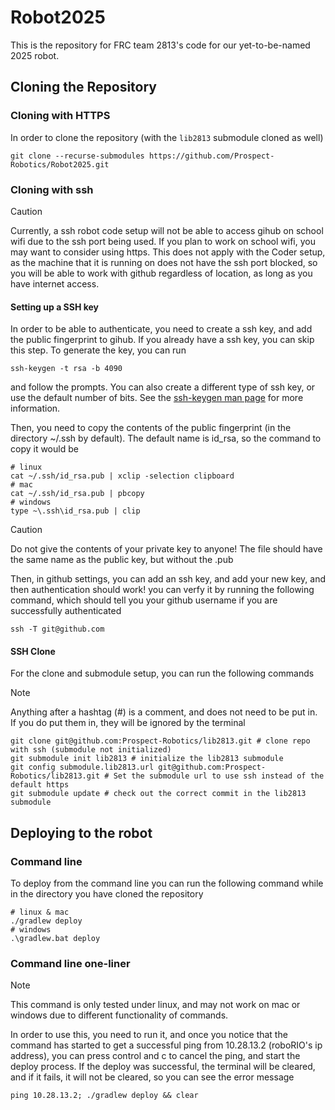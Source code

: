 # Robot2025

This is the repository for FRC team 2813's code for our yet-to-be-named 2025 robot.

## Cloning the Repository

### Cloning with HTTPS

In order to clone the repository (with the `lib2813` submodule cloned as well)

```
git clone --recurse-submodules https://github.com/Prospect-Robotics/Robot2025.git
```

### Cloning with ssh

> [!CAUTION]
> Currently, a ssh robot code setup will not be able to access gihub on school wifi due to the ssh port being used. If you plan to work on school wifi, you may want to consider using https.
> This does not apply with the Coder setup, as the machine that it is running on does not have the ssh port blocked, so you will be able to work with github regardless of location, as long as you have internet access.

#### Setting up a SSH key

In order to be able to authenticate, you need to create a ssh key, and add the public fingerprint to gihub. If you already have a ssh key, you can skip this step.
To generate the key, you can run
```
ssh-keygen -t rsa -b 4090
```
and follow the prompts. You can also create a different type of ssh key, or use the default number of bits. See the [ssh-keygen man page](https://linux.die.net/man/1/ssh-keygen) for more information.

Then, you need to copy the contents of the public fingerprint (in the directory ~/.ssh by default). The default name is id_rsa, so the command to copy it would be
```
# linux
cat ~/.ssh/id_rsa.pub | xclip -selection clipboard
# mac
cat ~/.ssh/id_rsa.pub | pbcopy
# windows
type ~\.ssh\id_rsa.pub | clip
```
> [!CAUTION]
> Do not give the contents of your private key to anyone!
> The file should have the same name as the public key, but without the .pub

Then, in github settings, you can add an ssh key, and add your new key, and then authentication should work! you can verfy it by running the following command, which should tell you your
github username if you are successfully authenticated
```
ssh -T git@github.com
```

#### SSH Clone

For the clone and submodule setup, you can run the following commands

> [!NOTE]
> Anything after a hashtag (#) is a comment, and does not need to be put in. If you do put them in, they will be ignored by the terminal

```
git clone git@github.com:Prospect-Robotics/lib2813.git # clone repo with ssh (submodule not initialized)
git submodule init lib2813 # initialize the lib2813 submodule
git config submodule.lib2813.url git@github.com:Prospect-Robotics/lib2813.git # Set the submodule url to use ssh instead of the default https
git submodule update # check out the correct commit in the lib2813 submodule
```

## Deploying to the robot

### Command line

To deploy from the command line you can run the following command while in the directory you have cloned the repository
```
# linux & mac
./gradlew deploy
# windows
.\gradlew.bat deploy
```

### Command line one-liner

> [!NOTE]
> This command is only tested under linux, and may not work on mac or windows due to different functionality of commands.

In order to use this, you need to run it, and once you notice that the command has started to get a successful ping from 10.28.13.2 (roboRIO's ip address), you can press control and c to cancel the ping,
and start the deploy process. If the deploy was successful, the terminal will be cleared, and if it fails, it will not be cleared, so you can see the error message

```
ping 10.28.13.2; ./gradlew deploy && clear
```
